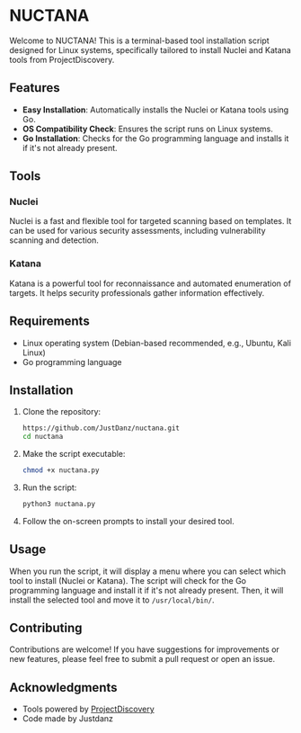 # NUCTANA

Welcome to NUCTANA! This is a terminal-based tool installation script designed for Linux systems, specifically tailored to install Nuclei and Katana tools from ProjectDiscovery.

## Features

- **Easy Installation**: Automatically installs the Nuclei or Katana tools using Go.
- **OS Compatibility Check**: Ensures the script runs on Linux systems.
- **Go Installation**: Checks for the Go programming language and installs it if it's not already present.

## Tools

### Nuclei
Nuclei is a fast and flexible tool for targeted scanning based on templates. It can be used for various security assessments, including vulnerability scanning and detection.

### Katana
Katana is a powerful tool for reconnaissance and automated enumeration of targets. It helps security professionals gather information effectively.

## Requirements

- Linux operating system (Debian-based recommended, e.g., Ubuntu, Kali Linux)
- Go programming language

## Installation

1. Clone the repository:
   ```bash
   https://github.com/JustDanz/nuctana.git
   cd nuctana
   ```

2. Make the script executable:
   ```bash
   chmod +x nuctana.py
   ```

3. Run the script:
   ```bash
   python3 nuctana.py
   ```

4. Follow the on-screen prompts to install your desired tool.

## Usage

When you run the script, it will display a menu where you can select which tool to install (Nuclei or Katana). The script will check for the Go programming language and install it if it's not already present. Then, it will install the selected tool and move it to `/usr/local/bin/`.

## Contributing

Contributions are welcome! If you have suggestions for improvements or new features, please feel free to submit a pull request or open an issue.

## Acknowledgments

- Tools powered by [ProjectDiscovery](https://github.com/projectdiscovery)
- Code made by Justdanz
